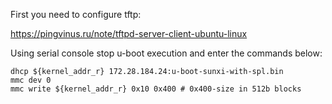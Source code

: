 First you need to configure tftp:

https://pingvinus.ru/note/tftpd-server-client-ubuntu-linux

Using serial console stop u-boot execution and enter the commands below:
```
dhcp ${kernel_addr_r} 172.28.184.24:u-boot-sunxi-with-spl.bin
mmc dev 0
mmc write ${kernel_addr_r} 0x10 0x400 # 0x400-size in 512b blocks
```
